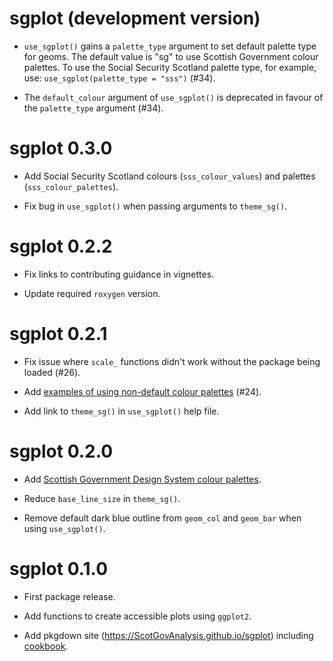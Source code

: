 # sgplot (development version)

* `use_sgplot()` gains a `palette_type` argument to set default palette type 
for geoms. The default value is "sg" to use Scottish Government colour palettes.
To use the Social Security Scotland palette type, for example, use: 
`use_sgplot(palette_type = "sss")` (#34).

* The `default_colour` argument of `use_sgplot()` is deprecated in favour of the
`palette_type` argument (#34).

# sgplot 0.3.0

* Add Social Security Scotland colours (`sss_colour_values`) and palettes 
(`sss_colour_palettes`).

* Fix bug in `use_sgplot()` when passing arguments to `theme_sg()`.

# sgplot 0.2.2

* Fix links to contributing guidance in vignettes.

* Update required `roxygen` version.

# sgplot 0.2.1

* Fix issue where `scale_` functions didn't work without the package being 
loaded (#26).

* Add [examples of using non-default colour palettes](https://ScotGovAnalysis.github.io/sgplot/articles/cookbook.html#using-different-colour-palettes) (#24).

* Add link to `theme_sg()` in `use_sgplot()` help file.

# sgplot 0.2.0

* Add [Scottish Government Design System colour palettes](https://designsystem.gov.scot/guidance/charts/data-visualisation-colour-palettes).

* Reduce `base_line_size` in `theme_sg()`.

* Remove default dark blue outline from `geom_col` and `geom_bar` when using `use_sgplot()`.

# sgplot 0.1.0

* First package release.

* Add functions to create accessible plots using `ggplot2`.

* Add pkgdown site (https://ScotGovAnalysis.github.io/sgplot) including [cookbook](https://ScotGovAnalysis.github.io/sgplot/articles/cookbook.html).
